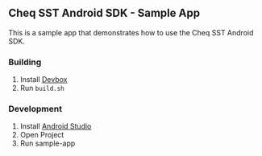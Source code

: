 ## Cheq SST Android SDK - Sample App

This is a sample app that demonstrates how to use the Cheq SST Android SDK.

### Building

1. Install [Devbox](https://www.jetify.com/devbox)
2. Run `build.sh`

### Development

1. Install [Android Studio](https://developer.android.com/studio)
2. Open Project
3. Run sample-app
